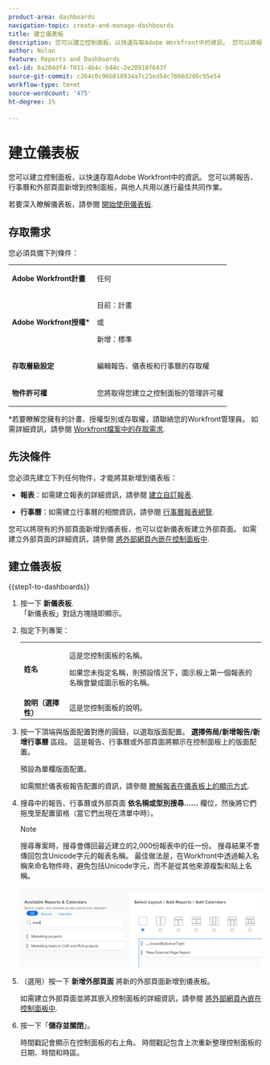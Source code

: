 ```yaml
---
product-area: dashboards
navigation-topic: create-and-manage-dashboards
title: 建立儀表板
description: 您可以建立控制面板，以快速存取Adobe Workfront中的資訊。 您可以將報告、行事曆和外部頁面新增到控制面板，與他人共用以進行最佳共同作業。
author: Nolan
feature: Reports and Dashboards
exl-id: 6a284df4-f011-4b4c-b44c-2e20918f643f
source-git-commit: c264c0c96b818934a7c25ed54c7666d2d6c95e54
workflow-type: tm+mt
source-wordcount: '475'
ht-degree: 1%

---
```


# 建立儀表板

<!--Audited: 01/2024-->

您可以建立控制面板，以快速存取Adobe Workfront中的資訊。 您可以將報告、行事曆和外部頁面新增到控制面板，與他人共用以進行最佳共同作業。

若要深入瞭解儀表板，請參閱 [開始使用儀表板](../../../reports-and-dashboards/dashboards/understanding-dashboards/get-started-dashboards.md).

## 存取需求

您必須具備下列條件：

<table style="table-layout:auto">
 <col> 
 </col> 
 <col> 
 </col> 
 <tbody> 
  <tr> 
   <td> <p><strong>Adobe Workfront計畫</strong></p> </td> 
   <td>任何</td> 
  </tr> 
  <tr> 
   <td> <p><strong>Adobe Workfront授權*</strong></p> </td> 
   <td> <p>目前：計畫 </p>
   或
   <p>新增：標準 </p> </td> 
  </tr> 
  <tr> 
   <td><strong>存取層級設定</strong> </td> 
   <td> <p>編輯報告、儀表板和行事曆的存取權</p> </td> 
  </tr> 
  <tr> 
   <td> <p><strong>物件許可權</strong> </p> </td> 
   <td> <p>您將取得您建立之控制面板的管理許可權</p> </td> 
  </tr> 
 </tbody> 
</table>

*若要瞭解您擁有的計畫、授權型別或存取權，請聯絡您的Workfront管理員。 如需詳細資訊，請參閱 [Workfront檔案中的存取需求](/help/quicksilver/administration-and-setup/add-users/access-levels-and-object-permissions/access-level-requirements-in-documentation.md).

## 先決條件

您必須先建立下列任何物件，才能將其新增到儀表板：

* **報表**：如需建立報表的詳細資訊，請參閱 [建立自訂報表](../../../reports-and-dashboards/reports/creating-and-managing-reports/create-custom-report.md).

* **行事曆**：如需建立行事曆的相關資訊，請參閱 [行事曆報表總覽](../../../reports-and-dashboards/reports/calendars/calendar-reports-overview.md).

您可以將現有的外部頁面新增到儀表板，也可以從新儀表板建立外部頁面。 如需建立外部頁面的詳細資訊，請參閱 [將外部網頁內嵌在控制面板中](../../../reports-and-dashboards/dashboards/creating-and-managing-dashboards/embed-external-web-page-dashboard.md).

## 建立儀表板

{{step1-to-dashboards}}

1. 按一下 **新儀表板**.\
   「新儀表板」對話方塊隨即顯示。

1. 指定下列專案：

   <table style="table-layout:auto">
    <col>
    <col>
    <tbody>
     <tr>
      <td role="rowheader"><strong>姓名</strong></td>
      <td><p>這是您控制面板的名稱。</p><p>如果您未指定名稱，則預設情況下，圖示板上第一個報表的名稱會變成圖示板的名稱。</p></td>
     </tr>
     <tr>
      <td role="rowheader"><strong>說明（選擇性）</strong></td>
      <td>這是您控制面板的說明。</td>
     </tr>
    </tbody>
   </table>

1. 按一下頂端與版面配置對應的圓鈕，以選取版面配置。 **選擇佈局/新增報告/新增行事曆** 區段。 這是報告、行事曆或外部頁面將顯示在控制面板上的版面配置。

   預設為單欄版面配置。

   如需關於儀表板報告配置的資訊，請參閱 [瞭解報表在儀表板上的顯示方式](../../../reports-and-dashboards/dashboards/understanding-dashboards/understand-how-reports-display-dashboard.md).

   <!--
   Consider adding the information from this article above here, at some point, instead of linking to it.)
   -->

1. 搜尋中的報告、行事曆或外部頁面 **依名稱或型別搜尋……** 欄位，然後將它們拖曳至配置窗格（當它們出現在清單中時）。

   >[!NOTE]
   >
   >搜尋專案時，搜尋會傳回最近建立的2,000份報表中的任一份。 搜尋結果不會傳回包含Unicode字元的報表名稱。 最佳做法是，在Workfront中透過輸入名稱來命名物件時，避免包括Unicode字元，而不是從其他來源複製和貼上名稱。

   ![搜尋報表](assets/qs-new-dashboard-ui-0722.png)

1. （選用）按一下 **新增外部頁面** 將新的外部頁面新增到儀表板。

   如需建立外部頁面並將其嵌入控制面板的詳細資訊，請參閱 [將外部網頁內嵌在控制面板中](../../../reports-and-dashboards/dashboards/creating-and-managing-dashboards/embed-external-web-page-dashboard.md).

1. 按一下「**儲存並關閉**」。

   時間戳記會顯示在控制面板的右上角。 時間戳記包含上次重新整理控制面板的日期、時間和時區。
